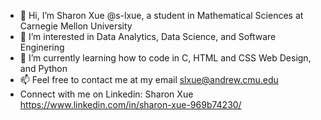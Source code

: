 - 👋 Hi, I’m Sharon Xue @s-lxue, a student in Mathematical Sciences at Carnegie Mellon University
- 👀 I’m interested in Data Analytics, Data Science, and Software Enginering 
- 🌱 I’m currently learning how to code in C, HTML and CSS Web Design, and Python
- 📫 Feel free to contact me at my email slxue@andrew.cmu.edu
- Connect with me on Linkedin: Sharon Xue https://www.linkedin.com/in/sharon-xue-969b74230/

<!---
s-lxue/s-lxue is a ✨ special ✨ repository because its `README.md` (this file) appears on your GitHub profile.
You can click the Preview link to take a look at your changes.
--->
